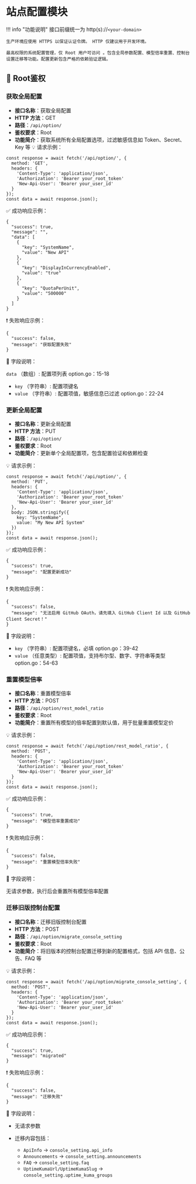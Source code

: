 # 站点配置模块

!!! info "功能说明"
    接口前缀统一为 http(s)://`<your-domain>`

    生产环境应使用 HTTPS 以保证认证令牌。 HTTP 仅建议用于开发环境。

    最高权限的系统配置管理，仅 Root 用户可访问 。包含全局参数配置、模型倍率重置、控制台设置迁移等功能。配置更新包含严格的依赖验证逻辑。

## 🔐 Root鉴权

### 获取全局配置
- **接口名称**：获取全局配置
- **HTTP 方法**：GET
- **路径**：`/api/option/`
- **鉴权要求**：Root
- **功能简介**：获取系统所有全局配置选项，过滤敏感信息如 Token、Secret、Key 等
💡 请求示例：

```
const response = await fetch('/api/option/', {  
  method: 'GET',  
  headers: {  
    'Content-Type': 'application/json',  
    'Authorization': 'Bearer your_root_token'  
    'New-Api-User': 'Bearer your_user_id'
  }  
});  
const data = await response.json();
```

✅ 成功响应示例：

```
{  
  "success": true,  
  "message": "",  
  "data": [  
    {  
      "key": "SystemName",  
      "value": "New API"  
    },  
    {  
      "key": "DisplayInCurrencyEnabled",  
      "value": "true"  
    },  
    {  
      "key": "QuotaPerUnit",  
      "value": "500000"  
    }  
  ]  
}
```

❗ 失败响应示例：

```
{  
  "success": false,  
  "message": "获取配置失败"  
}
```

🧾 字段说明：

`data` （数组）: 配置项列表 option.go：15-18

- `key` （字符串）: 配置项键名
- `value` （字符串）: 配置项值，敏感信息已过滤 option.go：22-24


### 更新全局配置

- **接口名称**：更新全局配置
- **HTTP 方法**：PUT
- **路径**：`/api/option/`
- **鉴权要求**：Root
- **功能简介**：更新单个全局配置项，包含配置验证和依赖检查

💡 请求示例：

```
const response = await fetch('/api/option/', {  
  method: 'PUT',  
  headers: {  
    'Content-Type': 'application/json',  
    'Authorization': 'Bearer your_root_token'  
    'New-Api-User': 'Bearer your_user_id'
  },  
  body: JSON.stringify({  
    key: "SystemName",  
    value: "My New API System"  
  })  
});  
const data = await response.json();
```

✅ 成功响应示例：

```
{  
  "success": true,  
  "message": "配置更新成功"  
}
```

❗ 失败响应示例：

```
{  
  "success": false,  
  "message": "无法启用 GitHub OAuth，请先填入 GitHub Client Id 以及 GitHub Client Secret！"  
}
```

🧾 字段说明：

- `key` （字符串）: 配置项键名，必填 option.go：39-42
- `value` （任意类型）: 配置项值，支持布尔型、数字、字符串等类型 option.go：54-63

### 重置模型倍率

- **接口名称**：重置模型倍率
- **HTTP 方法**：POST
- **路径**：`/api/option/rest_model_ratio`
- **鉴权要求**：Root
- **功能简介**：重置所有模型的倍率配置到默认值，用于批量重置模型定价

💡 请求示例：

```
const response = await fetch('/api/option/rest_model_ratio', {  
  method: 'POST',  
  headers: {  
    'Content-Type': 'application/json',  
    'Authorization': 'Bearer your_root_token'  
    'New-Api-User': 'Bearer your_user_id'
  }  
});  
const data = await response.json();
```

✅ 成功响应示例：

```
{  
  "success": true,  
  "message": "模型倍率重置成功"  
}
```

❗ 失败响应示例：

```
{  
  "success": false,  
  "message": "重置模型倍率失败"  
}
```

🧾 字段说明：

无请求参数，执行后会重置所有模型倍率配置

### 迁移旧版控制台配置

- **接口名称**：迁移旧版控制台配置
- **HTTP 方法**：POST
- **路径**：`/api/option/migrate_console_setting`
- **鉴权要求**：Root
- **功能简介**：将旧版本的控制台配置迁移到新的配置格式，包括 API 信息、公告、FAQ 等

💡 请求示例：

```
const response = await fetch('/api/option/migrate_console_setting', {  
  method: 'POST',  
  headers: {  
    'Content-Type': 'application/json',  
    'Authorization': 'Bearer your_root_token'  
    'New-Api-User': 'Bearer your_user_id'
  }  
});  
const data = await response.json();
```

✅ 成功响应示例：

```
{  
  "success": true,  
  "message": "migrated"  
}
```

❗ 失败响应示例：

```
{  
  "success": false,  
  "message": "迁移失败"  
}
```

🧾 字段说明：

- 无请求参数
- 迁移内容包括：

    - `ApiInfo` → `console_setting.api_info` 
    - `Announcements` → `console_setting.announcements` 
    - `FAQ` → `console_setting.faq` 
    - `UptimeKumaUrl/UptimeKumaSlug` → `console_setting.uptime_kuma_groups` 


